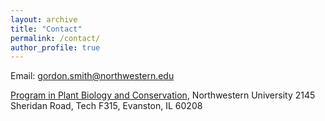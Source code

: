 ```yaml
---
layout: archive
title: "Contact"
permalink: /contact/
author_profile: true
---
```


Email: [gordon.smith@northwestern.edu](mailto:gordon.smith@northwestern.edu)

[Program in Plant Biology and Conservation](https://plantbiology.northwestern.edu/), Northwestern University
2145 Sheridan Road,
Tech F315, 
Evanston, IL 60208
